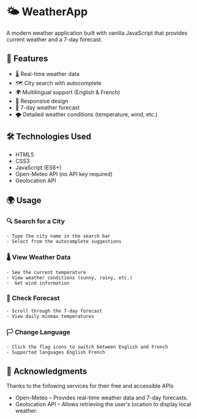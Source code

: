 # 🌤️ WeatherApp

A modern weather application built with vanilla JavaScript that provides current weather and a 7-day forecast.

## 🚀 Features  
  - 🌡️ Real-time weather data
  - 🗺️ City search with autocomplete
  - 🌍 Multilingual support (English & French)
  - 📱 Responsive design
  - 📅 7-day weather forecast
  - 🌪️ Detailed weather conditions (temperature, wind, etc.)

## 🛠️ Technologies Used 
  - HTML5
  - CSS3
  - JavaScript (ES6+)
  - Open-Meteo API (no API key required)
  - Geolocation API

## 🌍 Usage 
  ### 🔍 Search for a City
    - Type the city name in the search bar
    - Select from the autocomplete suggestions

  ### 🌡️ View Weather Data
    - See the current temperature
    - View weather conditions (sunny, rainy, etc.)
    -  Get wind information
    
  ### 📅 Check Forecast
    - Scroll through the 7-day forecast
    - View daily minmax temperatures

  ### 🏳️ Change Language
    - Click the flag icons to switch between English and French
    - Supported languages English French

## 🙌 Acknowledgments
Thanks to the following services for their free and accessible APIs 
  - Open-Meteo – Provides real-time weather data and 7-day forecasts.
  - Geolocation API – Allows retrieving the user's location to display local weather.
